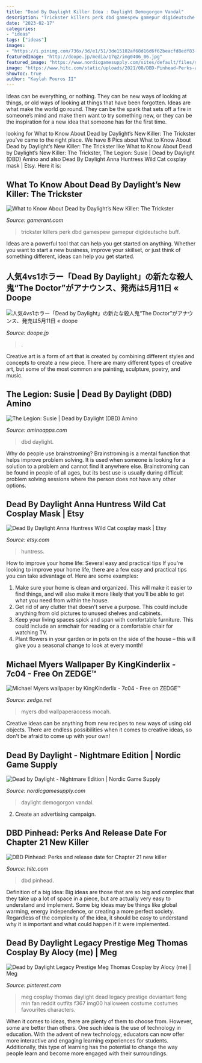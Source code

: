 ```yaml
---
title: "Dead By Daylight Killer Idea : Daylight Demogorgon Vandal"
description: "Trickster killers perk dbd gamespew gamepur digideutsche buff"
date: "2023-02-17"
categories:
- "ideas"
tags: ["ideas"]
images:
- "https://i.pinimg.com/736x/3d/e1/51/3de15102af68d16d6f62beacfd8edf83.jpg"
featuredImage: "http://doope.jp/media/17q2/img0406_06.jpg"
featured_image: "https://www.nordicgamesupply.com/sites/default/files/styles/gallery_large/public/20190814142655_1.jpg?itok=UNn6h0S4"
image: "https://www.hitc.com/static/uploads/2021/08/DBD-Pinhead-Perks-and-release-date-for-Chapter-21-new-killer.jpg"
ShowToc: true
author: "Kaylah Pouros II"
---
```



Ideas can be everything, or nothing. They can be new ways of looking at things, or old ways of looking at things that have been forgotten. Ideas are what make the world go round. They can be the spark that sets off a fire in someone’s mind and make them want to try something new, or they can be the inspiration for a new idea that someone has for the first time.

	

		
looking for What to Know About Dead by Daylight’s New Killer: The Trickster you've came to the right place. We have 8 Pics about What to Know About Dead by Daylight’s New Killer: The Trickster like What to Know About Dead by Daylight’s New Killer: The Trickster, The Legion: Susie | Dead by Daylight (DBD) Amino and also Dead By Daylight Anna Huntress Wild Cat cosplay mask | Etsy. Here it is:
		
    
## What To Know About Dead By Daylight’s New Killer: The Trickster

<img loading=lazy src="https://static3.gamerantimages.com/wordpress/wp-content/uploads/2021/03/Dead-by-Daylight-Trickster-Mori.jpg" onerror="this.onerror=null;this.src='https://tse4.mm.bing.net/th?id=OIP.lOPTcUMV1AoSdYLbVCercgHaDt&amp;pid=15.1';" alt="What to Know About Dead by Daylight’s New Killer: The Trickster">

_Source: gamerant.com_

>trickster killers perk dbd gamespew gamepur digideutsche buff. 

	

Ideas are a powerful tool that can help you get started on anything. Whether you want to start a new business, improve your skillset, or just think of something different, ideas can help you get started.

    
## 人気4vs1ホラー「Dead By Daylight」の新たな殺人鬼“The Doctor”がアナウンス、発売は5月11日 « Doope

<img loading=lazy src="http://doope.jp/media/17q2/img0406_06.jpg" onerror="this.onerror=null;this.src='https://tse3.mm.bing.net/th?id=OIP.BnZZi44y-kE3wgtt20K5LwHaEK&amp;pid=15.1';" alt="人気4vs1ホラー「Dead by Daylight」の新たな殺人鬼“The Doctor”がアナウンス、発売は5月11日 « doope">

_Source: doope.jp_

>. 

	

Creative art is a form of art that is created by combining different styles and concepts to create a new piece. There are many different types of creative art, but some of the most common are painting, sculpture, poetry, and music.

    
## The Legion: Susie | Dead By Daylight (DBD) Amino

<img loading=lazy src="http://pm1.narvii.com/7071/e0fca3297c133486287b3805e0ae48545b6d72c4r1-1539-2048v2_uhq.jpg" onerror="this.onerror=null;this.src='https://tse2.mm.bing.net/th?id=OIP.EWGnK0HavKz8gIGeupRsWAHaJ2&amp;pid=15.1';" alt="The Legion: Susie | Dead by Daylight (DBD) Amino">

_Source: aminoapps.com_

>dbd daylight. 

	

Why do people use brainstroming?
Brainstroming is a mental function that helps improve problem solving. It is used when someone is looking for a solution to a problem and cannot find it anywhere else. Brainstroming can be found in people of all ages, but its best use is usually during difficult problem solving sessions where the person does not have any other options.

    
## Dead By Daylight Anna Huntress Wild Cat Cosplay Mask | Etsy

<img loading=lazy src="https://i.etsystatic.com/18617817/r/il/4d376c/2066862611/il_794xN.2066862611_sljp.jpg" onerror="this.onerror=null;this.src='https://tse3.mm.bing.net/th?id=OIP.T9KL240ymtjLAcJ1yxIOMwHaJ4&amp;pid=15.1';" alt="Dead By Daylight Anna Huntress Wild Cat cosplay mask | Etsy">

_Source: etsy.com_

>huntress. 

	

How to improve your home life: Several easy and practical tips
If you're looking to improve your home life, there are a few easy and practical tips you can take advantage of. Here are some examples:
1. Make sure your home is clean and organized. This will make it easier to find things, and will also make it more likely that you'll be able to get what you need from within the house.
2. Get rid of any clutter that doesn't serve a purpose. This could include anything from old pictures to unused shelves and cabinets.
3. Keep your living spaces spick and span with comfortable furniture. This could include an armchair for reading or a comfortable chair for watching TV. 
4. Plant flowers in your garden or in pots on the side of the house – this will give you a seasonal change to look at every month! 

    
## Michael Myers Wallpaper By KingKinderlix - 7c04 - Free On ZEDGE™

<img loading=lazy src="https://fsb.zobj.net/crop.php?r=0ERSMd_34Y3KUhl6B2emEOXAkKAuC0S-GGPw_xqz9rvSChyc-_Ohk9bp__5YUjH45IlL7sRtM0NlTBcDdqrOLF0yRK0XXfxXCMD__3Zy5Pai281ik8--3EdsJ833DUV0u8wtUjy4LMsnZSNRPiYznIm-NYy9qU1MhJjFVgERy7OjnX4MbPIbkbOELiYlWabJ_7A87WBC42TDXxhn" onerror="this.onerror=null;this.src='https://tse4.mm.bing.net/th?id=OIP._Ty3wyDOGPIIKUwTTrBA5QHaPD&amp;pid=15.1';" alt="Michael Myers wallpaper by KingKinderlix - 7c04 - Free on ZEDGE™">

_Source: zedge.net_

>myers dbd wallpaperaccess mocah. 

	

Creative ideas can be anything from new recipes to new ways of using old objects. There are endless possibilities when it comes to creative ideas, so don't be afraid to come up with your own!

    
## Dead By Daylight - Nightmare Edition | Nordic Game Supply

<img loading=lazy src="https://www.nordicgamesupply.com/sites/default/files/styles/gallery_large/public/20190814142655_1.jpg?itok=UNn6h0S4" onerror="this.onerror=null;this.src='https://tse1.mm.bing.net/th?id=OIP.fJkAdMHA75AG1n2CQYOJIQHaEo&amp;pid=15.1';" alt="Dead by Daylight - Nightmare Edition | Nordic Game Supply">

_Source: nordicgamesupply.com_

>daylight demogorgon vandal. 

	

2. Create an advertising campaign.

    
## DBD Pinhead: Perks And Release Date For Chapter 21 New Killer

<img loading=lazy src="https://www.hitc.com/static/uploads/2021/08/DBD-Pinhead-Perks-and-release-date-for-Chapter-21-new-killer.jpg" onerror="this.onerror=null;this.src='https://tse4.mm.bing.net/th?id=OIP.VH7GWDG-u8m-XK1fLky1GAHaEw&amp;pid=15.1';" alt="DBD Pinhead: Perks and release date for Chapter 21 new killer">

_Source: hitc.com_

>dbd pinhead. 

	

Definition of a big idea:
Big ideas are those that are so big and complex that they take up a lot of space in a piece, but are actually very easy to understand and implement. Some big ideas may be things like global warming, energy independence, or creating a more perfect society. Regardless of the complexity of the idea, it should be easy to understand why it is important and what could happen if it were implemented.

    
## Dead By Daylight Legacy Prestige Meg Thomas Cosplay By Alocy (me) | Meg

<img loading=lazy src="https://i.pinimg.com/736x/3d/e1/51/3de15102af68d16d6f62beacfd8edf83.jpg" onerror="this.onerror=null;this.src='https://tse3.mm.bing.net/th?id=OIP.ldZ2UEcW9B89JrAodrc22wHaLH&amp;pid=15.1';" alt="Dead by Daylight Legacy Prestige Meg Thomas Cosplay by Alocy (me) | Meg">

_Source: pinterest.com_

>meg cosplay thomas daylight dead legacy prestige deviantart feng min fan reddit outfits f367 img00 halloween costume costumes favourites characters. 

	

When it comes to ideas, there are plenty of them to choose from. However, some are better than others. One such idea is the use of technology in education. With the advent of new technology, educators can now offer more interactive and engaging learning experiences for students. Additionally, this type of learning has the potential to change the way people learn and become more engaged with their surroundings.

